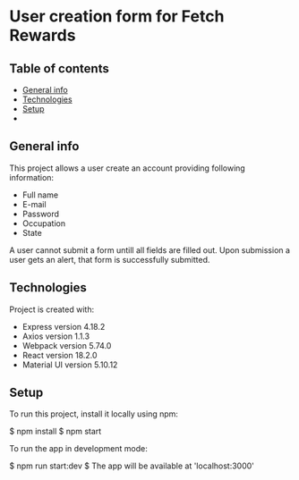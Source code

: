 # User creation form for Fetch Rewards
## Table of contents
* [General info](#general-info)
* [Technologies](#technologies)
* [Setup](#setup)
* 

## General info
This project allows a user create an account providing following information:
* Full name
* E-mail
* Password
* Occupation
* State

A user cannot submit a form untill all fields are filled out. 
Upon submission a user gets an alert, that form is successfully submitted.
	
## Technologies
Project is created with:
* Express version 4.18.2
* Axios version 1.1.3
* Webpack version 5.74.0
* React version 18.2.0
* Material UI version 5.10.12
	
## Setup
To run this project, install it locally using npm:

$ npm install
$ npm start

To run the app in development mode:

$ npm run start:dev
$ The app will be available at 'localhost:3000'

##
